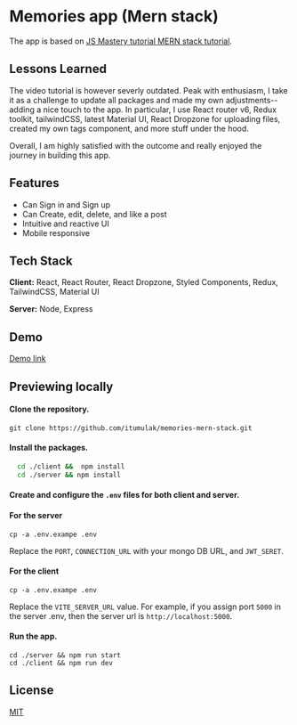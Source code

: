 
# Memories app (Mern stack)

The app is based on [JS Mastery tutorial MERN stack tutorial](https://www.youtube.com/watch?v=VsUzmlZfYNg).

## Lessons Learned

The video tutorial is however severly outdated. Peak with enthusiasm, I take it as a challenge to update all packages and made my own adjustments-- adding a nice touch to the app. In particular, I use React router v6, Redux toolkit, tailwindCSS, latest Material UI, React Dropzone for uploading files, created my own tags component, and more stuff under the hood. 

Overall, I am highly satisfied with the outcome and really enjoyed the journey in building this app.


## Features

- Can Sign in and Sign up
- Can Create, edit, delete, and like a post
- Intuitive and reactive UI
- Mobile responsive


## Tech Stack

**Client:** React, React Router, React Dropzone, Styled Components, Redux, TailwindCSS, Material UI

**Server:** Node, Express


## Demo

[Demo link](https://vercel.com/ian-tumulaks-projects/itumulak-mern-stack)


## Previewing locally

#### Clone the repository.
```
git clone https://github.com/itumulak/memories-mern-stack.git
```

#### Install the packages.

```bash
  cd ./client &&  npm install
  cd ./server && npm install
```

#### Create and configure the `.env` files for both client and server.

#### For the server
```
cp -a .env.exampe .env
```
Replace the `PORT`, `CONNECTION_URL` with your mongo DB URL, and `JWT_SERET`.

#### For the client
```
cp -a .env.exampe .env
```
Replace the `VITE_SERVER_URL` value. For example, if you assign port `5000` in the server .env, then the server url is `http://localhost:5000`.

#### Run the app.
```
cd ./server && npm run start
cd ./client && npm run dev
```

    
## License

[MIT](https://choosealicense.com/licenses/mit/)

